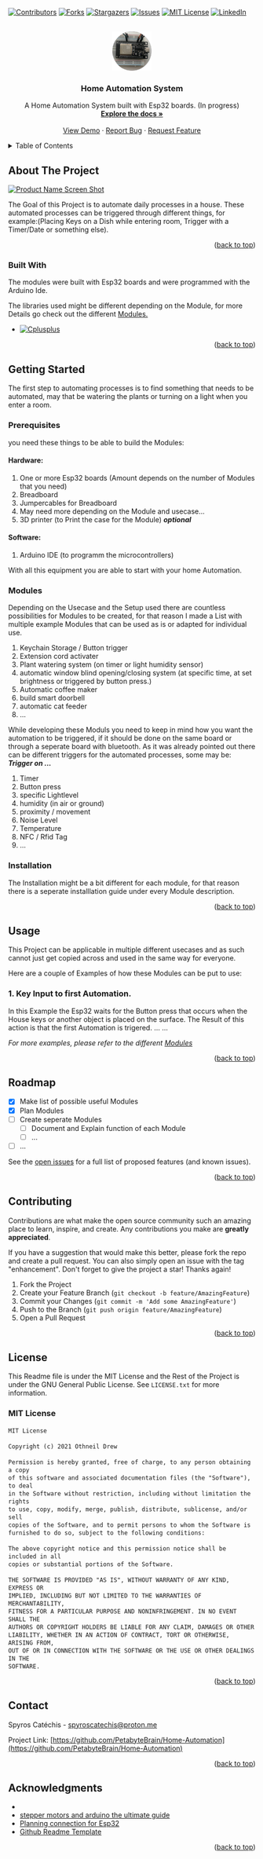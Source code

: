 <!-- Improved compatibility of back to top link: See: https://github.com/othneildrew/Best-README-Template/pull/73 -->
<a id="readme-top"></a>
<!--
*** Thanks for checking out the Best-README-Template. If you have a suggestion
*** that would make this better, please fork the repo and create a pull request
*** or simply open an issue with the tag "enhancement".
*** Don't forget to give the project a star!
*** Thanks again! Now go create something AMAZING! :D
-->



<!-- PROJECT SHIELDS -->
<!--
*** I'm using markdown "reference style" links for readability.
*** Reference links are enclosed in brackets [ ] instead of parentheses ( ).
*** See the bottom of this document for the declaration of the reference variables
*** for contributors-url, forks-url, etc. This is an optional, concise syntax you may use.
*** https://www.markdownguide.org/basic-syntax/#reference-style-links
-->
[![Contributors][contributors-shield]][contributors-url]
[![Forks][forks-shield]][forks-url]
[![Stargazers][stars-shield]][stars-url]
[![Issues][issues-shield]][issues-url]
[![MIT License][license-shield]][license-url]
[![LinkedIn][linkedin-shield]][linkedin-url]



<!-- PROJECT LOGO -->
<br />
<div align="center">
  <a href="https://github.com/PetabyteBrain/Home-Automation">
    <img src="images/projectLogo.png" alt="Logo" width="80" height="80">
  </a>

<h3 align="center">Home Automation System</h3>

  <p align="center">
    A Home Automation System built with Esp32 boards. (In progress)
    <br />
    <a href="https://github.com/PetabyteBrain/Home-Automation"><strong>Explore the docs »</strong></a>
    <br />
    <br />
    <a href="https://github.com/PetabyteBrain/Home-Automation">View Demo</a>
    ·
    <a href="https://github.com/PetabyteBrain/Home-Automation/issues/new?labels=bug&template=bug-report---.md">Report Bug</a>
    ·
    <a href="https://github.com/PetabyteBrain/Home-Automation/issues/new?labels=enhancement&template=feature-request---.md">Request Feature</a>
  </p>
</div>



<!-- TABLE OF CONTENTS -->
<details>
  <summary>Table of Contents</summary>
  <ol>
    <li>
      <a href="#about-the-project">About The Project</a>
      <ul>
        <li><a href="#built-with">Built With</a></li>
      </ul>
    </li>
    <li>
      <a href="#getting-started">Getting Started</a>
      <ul>
        <li><a href="#prerequisites">Prerequisites</a></li>
        <li><a href="#Modules">Modules</a></li>
        <li><a href="#installation">Installation</a></li>
      </ul>
    </li>
    <li><a href="#usage">Usage</a></li>
    <li><a href="#roadmap">Roadmap</a></li>
    <li><a href="#contributing">Contributing</a></li>
    <li><a href="#license">License</a></li>
    <li><a href="#contact">Contact</a></li>
    <li><a href="#acknowledgments">Acknowledgments</a></li>
  </ol>
</details>



<!-- ABOUT THE PROJECT -->
## About The Project

[![Product Name Screen Shot][product-screenshot]](https://example.com)

The Goal of this Project is to automate daily processes in a house. These automated processes can be triggered through different things, for example:(Placing Keys on a Dish while entering room, Trigger with a Timer/Date or something else). 

<p align="right">(<a href="#readme-top">back to top</a>)</p>



### Built With

The modules were built with Esp32 boards and were programmed with the Arduino Ide.

The libraries used might be different depending on the Module, for more Details go check out the different [Modules.](https://github.com/PetabyteBrain/Home-Automation/tree/main/Modules)

* [![Cplusplus][CPP.cpp]][CPP-url]


<p align="right">(<a href="#readme-top">back to top</a>)</p>



<!-- GETTING STARTED -->
## Getting Started

The first step to automating processes is to find something that needs to be automated, may that be watering the plants or turning on a light when you enter a room.

### Prerequisites

you need these things to be able to build the Modules:

#### Hardware:
1. One or more Esp32 boards (Amount depends on the number of Modules that you need)
2. Breadboard
3. Jumpercables for Breadboard
4. May need more depending on the Module and usecase...
5. 3D printer (to Print the case for the Module) ***optional***

#### Software:
1. Arduino IDE (to programm the microcontrollers)

With all this equipment you are able to start with your home Automation.

### Modules
Depending on the Usecase and the Setup used there are countless possibilities for Modules to be created, for that reason I made a List with multiple example Modules that can be used as is or adapted for individual use.

1. Keychain Storage / Button trigger
2. Extension cord activater
3. Plant watering system (on timer or light humidity sensor)
4. automatic window blind opening/closing system (at specific time, at set brightness or triggered by button press.)
5. Automatic coffee maker
6. build smart doorbell
7. automatic cat feeder
8. ...

While developing these Moduls you need to keep in mind how you want the automation to be triggered, if it should be done on the same board or through a seperate board with bluetooth. As it was already pointed out there can be different triggers for the automated processes, some may be: ***Trigger on ...***

1. Timer
2. Button press
3. specific Lightlevel
4. humidity (in air or ground)
5. proximity / movement
6. Noise Level
7. Temperature
8. NFC / Rfid Tag
9. ...


### Installation

The Installation might be a bit different for each module, for that reason there is a seperate installlation guide under every Module description.

<p align="right">(<a href="#readme-top">back to top</a>)</p>


<!-- USAGE EXAMPLES -->
## Usage

This Project can be applicable in multiple different usecases and as such cannot just get copied across and used in the same way for everyone.

Here are a couple of Examples of how these Modules can be put to use:

### 1. Key Input to first Automation.
In this Example the Esp32 waits for the Button press that occurs when the House keys or another object is placed on the surface. The Result of this action is that the first Automation is trigered.
...
...

_For more examples, please refer to the different [Modules](https://github.com/PetabyteBrain/Home-Automation/tree/main/Modules)_

<p align="right">(<a href="#readme-top">back to top</a>)</p>



<!-- ROADMAP -->
## Roadmap

- [x] Make list of possible useful Modules
- [x] Plan Modules
- [ ] Create seperate Modules
    - [ ] Document and Explain function of each Module
    - [ ] ...
- [ ] ...

See the [open issues](https://github.com/PetabyteBrain/Home-Automation/issues) for a full list of proposed features (and known issues).

<p align="right">(<a href="#readme-top">back to top</a>)</p>



<!-- CONTRIBUTING -->
## Contributing

Contributions are what make the open source community such an amazing place to learn, inspire, and create. Any contributions you make are **greatly appreciated**.

If you have a suggestion that would make this better, please fork the repo and create a pull request. You can also simply open an issue with the tag "enhancement".
Don't forget to give the project a star! Thanks again!

1. Fork the Project
2. Create your Feature Branch (`git checkout -b feature/AmazingFeature`)
3. Commit your Changes (`git commit -m 'Add some AmazingFeature'`)
4. Push to the Branch (`git push origin feature/AmazingFeature`)
5. Open a Pull Request

<p align="right">(<a href="#readme-top">back to top</a>)</p>



<!-- LICENSE -->
## License
This Readme file is under the MIT License and the Rest of the Project is under the GNU General Public License. See `LICENSE.txt` for more information.

### MIT License 
```
MIT License

Copyright (c) 2021 Othneil Drew

Permission is hereby granted, free of charge, to any person obtaining a copy
of this software and associated documentation files (the "Software"), to deal
in the Software without restriction, including without limitation the rights
to use, copy, modify, merge, publish, distribute, sublicense, and/or sell
copies of the Software, and to permit persons to whom the Software is
furnished to do so, subject to the following conditions:

The above copyright notice and this permission notice shall be included in all
copies or substantial portions of the Software.

THE SOFTWARE IS PROVIDED "AS IS", WITHOUT WARRANTY OF ANY KIND, EXPRESS OR
IMPLIED, INCLUDING BUT NOT LIMITED TO THE WARRANTIES OF MERCHANTABILITY,
FITNESS FOR A PARTICULAR PURPOSE AND NONINFRINGEMENT. IN NO EVENT SHALL THE
AUTHORS OR COPYRIGHT HOLDERS BE LIABLE FOR ANY CLAIM, DAMAGES OR OTHER
LIABILITY, WHETHER IN AN ACTION OF CONTRACT, TORT OR OTHERWISE, ARISING FROM,
OUT OF OR IN CONNECTION WITH THE SOFTWARE OR THE USE OR OTHER DEALINGS IN THE
SOFTWARE.
```

<p align="right">(<a href="#readme-top">back to top</a>)</p>



<!-- CONTACT -->
## Contact

Spyros Catéchis - spyroscatechis@proton.me

Project Link: [https://github.com/PetabyteBrain/Home-Automation](https://github.com/PetabyteBrain/Home-Automation)

<p align="right">(<a href="#readme-top">back to top</a>)</p>



<!-- ACKNOWLEDGMENTS -->
## Acknowledgments

* []()
* [stepper motors and arduino the ultimate guide](https://howtomechatronics.com/tutorials/arduino/stepper-motors-and-arduino-the-ultimate-guide)
* [Planning connection for Esp32](https://wokwi.com/projects/new/esp32)
* [Github Readme Template](https://github.com/othneildrew/Best-README-Template)

<p align="right">(<a href="#readme-top">back to top</a>)</p>



<!-- MARKDOWN LINKS & IMAGES -->
<!-- https://www.markdownguide.org/basic-syntax/#reference-style-links -->
[contributors-shield]: https://img.shields.io/github/contributors/PetabyteBrain/Home-Automation.svg?style=for-the-badge
[contributors-url]: https://github.com/PetabyteBrain/Home-Automation/graphs/contributors
[forks-shield]: https://img.shields.io/github/forks/PetabyteBrain/Home-Automation.svg?style=for-the-badge
[forks-url]: https://github.com/PetabyteBrain/Home-Automation/network/members
[stars-shield]: https://img.shields.io/github/stars/PetabyteBrain/Home-Automation.svg?style=for-the-badge
[stars-url]: https://github.com/PetabyteBrain/Home-Automation/stargazers
[issues-shield]: https://img.shields.io/github/issues/PetabyteBrain/Home-Automation.svg?style=for-the-badge
[issues-url]: https://github.com/PetabyteBrain/Home-Automation/issues
[license-shield]: https://img.shields.io/github/license/PetabyteBrain/Home-Automation.svg?style=for-the-badge
[license-url]: https://github.com/PetabyteBrain/Home-Automation/blob/master/LICENSE.txt
[linkedin-shield]: https://img.shields.io/badge/-LinkedIn-black.svg?style=for-the-badge&logo=linkedin&colorB=555
[linkedin-url]: https://linkedin.com/in/spyros-catechis-0117242a6
[product-screenshot]: images/screenshot.png
[CPP.cpp]: https://img.shields.io/badge/C-00599C?style=for-the-badge&logo=c&logoColor=white
[CPP-url]: https://www.arduino.cc/